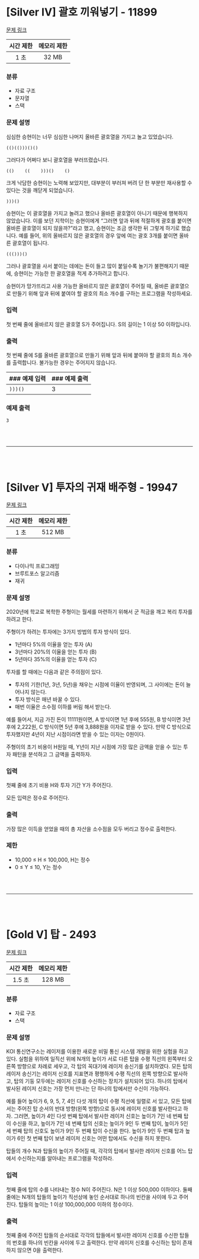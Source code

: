 # [Silver IV] 괄호 끼워넣기 - 11899

[문제 링크](https://www.acmicpc.net/problem/11899)

| 시간 제한 | 메모리 제한 |
| :-------: | :---------: |
|   1 초    |    32 MB    |

### 분류

- 자료 구조
- 문자열
- 스택

### 문제 설명

심심한 승현이는 너무 심심한 나머지 올바른 괄호열을 가지고 놀고 있었습니다.

```
(()(()))()()
```

그러다가 어쩌다 보니 괄호열을 부러뜨렸습니다.

```
(()    ((    )))()    ()
```

크게 낙담한 승현이는 노력해 보았지만, 대부분이 부러져 버려 단 한 부분만 재사용할 수 있다는 것을 깨닫게 되었습니다.

```
)))()
```

승현이는 이 괄호열을 가지고 놀려고 했으나 올바른 괄호열이 아니기 때문에 행복하지 않았습니다. 이를 보던 지학이는 승현이에게 “그러면 앞과 뒤에 적절하게 괄호를 붙이면 올바른 괄호열이 되지 않을까?”라고 했고, 승현이는 조금 생각한 뒤 그렇게 하기로 했습니다. 예를 들어, 위의 올바르지 않은 괄호열의 경우 앞에 여는 괄호 3개를 붙이면 올바른 괄호열이 됩니다.

```
((()))()
```

그러나 괄호열을 사서 붙이는 데에는 돈이 들고 많이 붙일수록 놀기가 불편해지기 때문에, 승현이는 가능한 한 괄호열을 적게 추가하려고 합니다.

승현이가 망가뜨리고 사용 가능한 올바르지 않은 괄호열이 주어질 때, 올바른 괄호열으로 만들기 위해 앞과 뒤에 붙여야 할 괄호의 최소 개수를 구하는 프로그램을 작성하세요.

### 입력

첫 번째 줄에 올바르지 않은 괄호열 S가 주어집니다. S의 길이는 1 이상 50 이하입니다.

### 출력

첫 번째 줄에 S를 올바른 괄호열으로 만들기 위해 앞과 뒤에 붙여야 할 괄호의 최소 개수를 출력합니다. 불가능한 경우는 주어지지 않습니다.

| ### 예제 입력 | ### 예제 출력 |
| :------------ | :------------ |
| `)))()`       | 3             |

### 예제 출력

```
3
```

<br/>
<br/>

---

<br/>
<br/>

# [Silver V] 투자의 귀재 배주형 - 19947

[문제 링크](https://www.acmicpc.net/problem/19947)

| 시간 제한 | 메모리 제한 |
| :-------: | :---------: |
|   1 초    |   512 MB    |

### 분류

- 다이나믹 프로그래밍
- 브루트포스 알고리즘
- 재귀

### 문제 설명

2020년에 학교로 복학한 주형이는 월세를 마련하기 위해서 군 적금을 깨고 복리 투자를 하려고 한다.

주형이가 하려는 투자에는 3가지 방법의 투자 방식이 있다.

- 1년마다 5%의 이율을 얻는 투자 (A)
- 3년마다 20%의 이율을 얻는 투자 (B)
- 5년마다 35%의 이율을 얻는 투자 (C)

투자를 할 때에는 다음과 같은 주의점이 있다.

- 투자의 기한(1년, 3년, 5년)을 채우는 시점에 이율이 반영되며, 그 사이에는 돈이 늘어나지 않는다.
- 투자 방식은 매년 바꿀 수 있다.
- 매번 이율은 소수점 이하를 버림 해서 받는다.

예를 들어서, 지금 가진 돈이 11111원이면, A 방식이면 1년 후에 555원, B 방식이면 3년 후에 2,222원, C 방식이면 5년 후에 3,888원을 이자로 받을 수 있다. 만약 C 방식으로 투자했지만 4년이 지난 시점이라면 받을 수 있는 이자는 0원이다.

주형이의 초기 비용이 H원일 때, Y년이 지난 시점에 가장 많은 금액을 얻을 수 있는 투자 패턴을 분석하고 그 금액을 출력하자.

### 입력

첫째 줄에 초기 비용 H와 투자 기간 Y가 주어진다.

모든 입력은 정수로 주어진다.

### 출력

가장 많은 이득을 얻었을 때의 총 자산을 소수점을 모두 버리고 정수로 출력한다.

### 제한

- 10,000 ≤ H ≤ 100,000, H는 정수
- 0 ≤ Y ≤ 10, Y는 정수

<br/>
<br/>

---

<br/>
<br/>

# [Gold V] 탑 - 2493

[문제 링크](https://www.acmicpc.net/problem/2493)

| 시간 제한 | 메모리 제한 |
| :-------: | :---------: |
|  1.5 초   |   128 MB    |

### 분류

- 자료 구조
- 스택

### 문제 설명

KOI 통신연구소는 레이저를 이용한 새로운 비밀 통신 시스템 개발을 위한 실험을 하고 있다. 실험을 위하여 일직선 위에 N개의 높이가 서로 다른 탑을 수평 직선의 왼쪽부터 오른쪽 방향으로 차례로 세우고, 각 탑의 꼭대기에 레이저 송신기를 설치하였다. 모든 탑의 레이저 송신기는 레이저 신호를 지표면과 평행하게 수평 직선의 왼쪽 방향으로 발사하고, 탑의 기둥 모두에는 레이저 신호를 수신하는 장치가 설치되어 있다. 하나의 탑에서 발사된 레이저 신호는 가장 먼저 만나는 단 하나의 탑에서만 수신이 가능하다.

예를 들어 높이가 6, 9, 5, 7, 4인 다섯 개의 탑이 수평 직선에 일렬로 서 있고, 모든 탑에서는 주어진 탑 순서의 반대 방향(왼쪽 방향)으로 동시에 레이저 신호를 발사한다고 하자. 그러면, 높이가 4인 다섯 번째 탑에서 발사한 레이저 신호는 높이가 7인 네 번째 탑이 수신을 하고, 높이가 7인 네 번째 탑의 신호는 높이가 9인 두 번째 탑이, 높이가 5인 세 번째 탑의 신호도 높이가 9인 두 번째 탑이 수신을 한다. 높이가 9인 두 번째 탑과 높이가 6인 첫 번째 탑이 보낸 레이저 신호는 어떤 탑에서도 수신을 하지 못한다.

탑들의 개수 N과 탑들의 높이가 주어질 때, 각각의 탑에서 발사한 레이저 신호를 어느 탑에서 수신하는지를 알아내는 프로그램을 작성하라.

### 입력

첫째 줄에 탑의 수를 나타내는 정수 N이 주어진다. N은 1 이상 500,000 이하이다. 둘째 줄에는 N개의 탑들의 높이가 직선상에 놓인 순서대로 하나의 빈칸을 사이에 두고 주어진다. 탑들의 높이는 1 이상 100,000,000 이하의 정수이다.

### 출력

첫째 줄에 주어진 탑들의 순서대로 각각의 탑들에서 발사한 레이저 신호를 수신한 탑들의 번호를 하나의 빈칸을 사이에 두고 출력한다. 만약 레이저 신호를 수신하는 탑이 존재하지 않으면 0을 출력한다.
